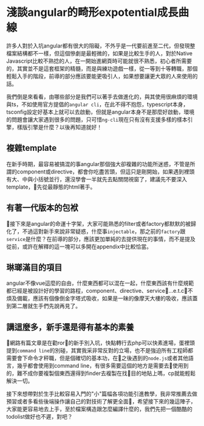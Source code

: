# 淺談angular的畸形expotential成長曲線

許多人對於入坑angular都有很大的阻礙，不外乎是一代要前進至二代，但發現整檔案結構都不一樣，但這個慘劇是最輕微的，如果是比較生手的人，對於Native Javascript比較不熟捻的人，在一開始進網頁時可能就很不熟悉，初心者所需要的，其實並不是這套框架的精髓，而是與練功遊戲一樣，從一等到十等轉職，那個輕鬆入手的階段，前導的部分應該要能更吸引人，如果想要讓更大眾的人來使用的話。

我們倒是來看看，由哪些部分是我們可以著手去做進化的，與其使用很麻煩的環境與ts，不如使用官方提倡的`angular cli`，在此不得不抱怨，typescript本身，tsconfig設定好基本上就可以去啟動，但就是angular本身不是那麼好啟動，環境的問題會讓大家遇到很多的問題，只可惜`ng-cli`現在只有沒有支援多樣的樣本引擎，樣版引擎是什麼？以後再知道就好！

## 複雜template

在新手時期，最容易被搞混的事angular那個強大卻複雜的功能所迷惑，不管是所謂的component或directive，都會你吃盡苦頭，但這只是剛開始，如果遇到裡頭有大、中與小括號並行，還沒學會一半就先去點關閉視窗了，建議先不要深入template，先從最靜態的html著手。

## 有著一代版本的包袱

接下來是angular的命運十字架，大家可能熟悉的filter或者factory都默默的被歸化了，不過這對新手來說非常疑惑，什麼事`injectable`，那之前的`factory`跟`service`是什麼？在前導的部分，應該更加單純的去提供現在的事情，而不是提及從前，或許在解釋的這一塊可以多開在appendix中比較恰當。

## 琳瑯滿目的項目

angular不像vue這麼的自由，什麼東西都可以混在一起，什麼東西該有什麼規範都已經是被設計好的學習的路程，component、directive、service...e.t.c不煩及備載，應該有個像倒金字塔式吸收，如果是一昧的像摩天大樓的吸收，應該蓋到第二層就生手們先說再見了。

## 講這麼多，新手還是得有基本的素養

網路有篇文章是在勸ror的新手別入坑，快點轉行去php可以快素進場，蛋裡頭提到`command line`的別碰，其實我采非常反對的立場，也不是強迫所有工程師都需要會下命令才秤職，但是個確切的基本功，在之後遇到的`node.js`或者其他語言，幾乎都會使用到command line，有很多需要這個的地方是需要去使用到的，難不成你要複製個東西還得到finder去複製在找目的地貼上嗎，cp就能輕鬆解決一切。

接下來想帶對於生手比較容易入門的"小"篇幅各項功能引進教學，我非常推薦去做預習或者多看些後端操作讓自己的對技術了解更全面，希望接下來的幾這陣子，大家能更容易地去上手，至於檔案構造跟怎麼編譯什麼的，我們先把一個酷酷的todolist做好也不遲，對吧？